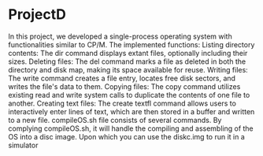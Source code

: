 # ProjectD
In this project, we developed a single-process operating system with functionalities similar to CP/M. The implemented functions:
Listing directory contents: The dir command displays extant files, optionally including their sizes.
Deleting files: The del command marks a file as deleted in both the directory and disk map, making its space available for reuse.
Writing files: The write command creates a file entry, locates free disk sectors, and writes the file's data to them.
Copying files: The copy command utilizes existing read and write system calls to duplicate the contents of one file to another.
Creating text files: The create textfl command allows users to interactively enter lines of text, which are then stored in a buffer and written to a new file.
compileOS.sh file consists of several commands. By complying compileOS.sh, it will handle the compiling and assembling of the OS into a disc image. Upon which you can use the diskc.img to run it in a simulator

